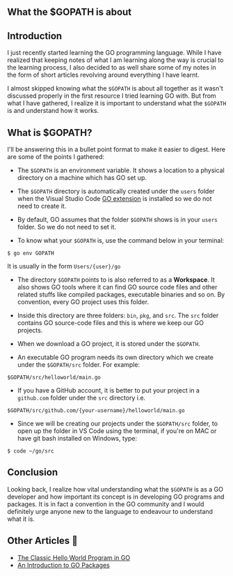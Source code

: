 ## What the $GOPATH is about

## Introduction

I just recently started learning the GO programming language. While I have realized that keeping notes of what I am learning along the way is crucial to the learning process, I also decided to as well share some of my notes in the form of short articles revolving around everything I have learnt.

I almost skipped knowing what the `$GOPATH` is about all together as it wasn't discussed properly in the first resource I tried learning GO with. But from what I have gathered, I realize it is important to understand what the `$GOPATH` is and understand how it works.


## What is $GOPATH?

I'll be answering this in a bullet point format to make it easier to digest. Here are some of the points I gathered:

- The `$GOPATH` is an environment variable. It shows a location to a physical directory on a machine which has GO set up.

- The `$GOPATH` directory is automatically created under the `users` folder when the Visual Studio Code [GO extension](https://marketplace.visualstudio.com/items?itemName=ms-vscode.Go) is installed so we do not need to create it.

- By default, GO assumes that the folder `$GOPATH` shows is in your `users` folder. So we do not need to set it.

- To know what your `$GOPATH` is, use the command below in your terminal:
```
$ go env GOPATH
```
It is usually in the form `Users/{user}/go`

- The directory `$GOPATH` points to is also referred to as a **Workspace**. It also shows GO tools where it can find GO source code files and other related stuffs like compiled packages, executable binaries and so on. By convention, every GO project uses this folder.

- Inside this directory are three folders: `bin`, `pkg`, and `src`. The `src` folder contains GO source-code files and this is where we keep our GO projects.

- When we download a GO project, it is stored under the `$GOPATH`.

- An executable GO program needs its own directory which we create under the `$GOPATH/src` folder. For example:
```
$GOPATH/src/helloworld/main.go
```

- If you have a GitHub account, it is better to put your project in a `github.com` folder under the `src` directory i.e.
```
$GOPATH/src/github.com/{your-username}/helloworld/main.go
```

-  Since we will be creating our projects under the `$GOPATH/src` folder, to open up the folder in VS Code using the terminal, if you're on MAC or have git bash installed on Windows, type:
```
$ code ~/go/src
```

## Conclusion
Looking back, I realize how vital understanding what the `$GOPATH` is as a GO developer and how important its concept is in developing GO programs and packages. It is in fact a convention in the GO community and I would definitely urge anyone new to the language to endeavour to understand what it is.

## Other Articles 📖
- [The Classic Hello World Program in GO](https://fabcodes.hashnode.dev/the-classic-hello-world-program-in-go-ck8syp9cm00380fs12jyrolnh)
- [An Introduction to GO Packages](https://fabcodes.hashnode.dev/an-introduction-to-go-packages-ck8uq9xq700ablcs1rmd4na8w)


